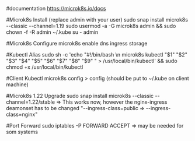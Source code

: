 #documentation
https://microk8s.io/docs

#Microk8s Install (replace admin with your user)
sudo snap install microk8s --classic --channel=1.19
sudo usermod -a -G microk8s admin && sudo chown -f -R admin ~/.kube
su - admin

#Microk8s Configure
microk8s enable dns ingress storage

#Kubectl Alias
sudo sh -c 'echo "#!/bin/bash \n microk8s kubectl "\$1" "\$2" "\$3" "\$4" "\$5" "\$6" "\$7" "\$8" "\$9" " > /usr/local/bin/kubectl' && sudo chmod +x /usr/local/bin/kubectl

#Client Kubectl
microk8s config > config (should be put to ~/.kube on client machine)



#Microk8s 1.22 Upgrade
sudo snap install microk8s --classic --channel=1.22/stable
=> This works now, however the nginx-ingress deamonset has to be changed "--ingress-class=public => --ingress-class=nginx"

#Port Forward
sudo iptables -P FORWARD ACCEPT
=> may be needed for som systems